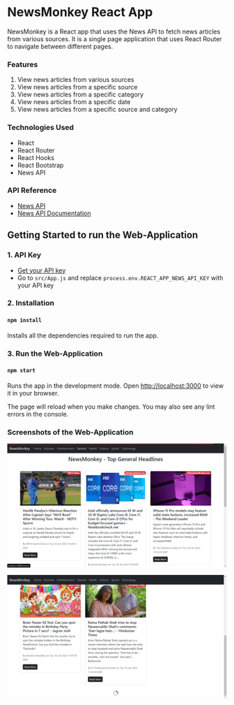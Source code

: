 # NewsMonkey React App

NewsMonkey is a React app that uses the News API to fetch news articles from various sources. It is a single page application that uses React Router to navigate between different pages.

### Features

1. View news articles from various sources
1. View news articles from a specific source
1. View news articles from a specific category
1. View news articles from a specific date
1. View news articles from a specific source and category

### Technologies Used

- React
- React Router
- React Hooks
- React Bootstrap
- News API

### API Reference

- [News API](https://newsapi.org/)
- [News API Documentation](https://newsapi.org/docs)

## Getting Started to run the Web-Application

### 1. API Key

- [Get your API key](https://newsapi.org/register)
- Go to `src/App.js` and replace `process.env.REACT_APP_NEWS_API_KEY` with your API key

### 2. Installation

#### `npm install`

Installs all the dependencies required to run the app.

### 3. Run the Web-Application

#### `npm start`

Runs the app in the development mode.
Open [http://localhost:3000](http://localhost:3000) to view it in your browser.

The page will reload when you make changes.
You may also see any lint errors in the console.

### Screenshots of the Web-Application

![HomePage](image/README/1672768784463.png)

![Infinite Scroll](image/README/1672768893323.png)
